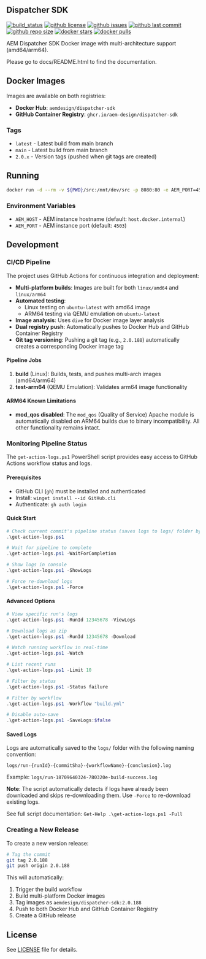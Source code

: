 ## Dispatcher SDK

[![build_status](https://github.com/aem-design/docker-dispatcher-sdk/workflows/build/badge.svg)](https://github.com/aem-design/docker-dispatcher-sdk/actions?query=workflow%3Abuild)
[![github license](https://img.shields.io/github/license/aem-design/docker-dispatcher-sdk)](https://github.com/aem-design/docker-dispatcher-sdk)
[![github issues](https://img.shields.io/github/issues/aem-design/docker-dispatcher-sdk)](https://github.com/aem-design/docker-dispatcher-sdk)
[![github last commit](https://img.shields.io/github/last-commit/aem-design/docker-dispatcher-sdk)](https://github.com/aem-design/docker-dispatcher-sdk)
[![github repo size](https://img.shields.io/github/repo-size/aem-design/docker-dispatcher-sdk)](https://github.com/aem-design/docker-dispatcher-sdk)
[![docker stars](https://img.shields.io/docker/stars/aemdesign/dispatcher-sdk)](https://hub.docker.com/r/aemdesign/dispatcher-sdk)
[![docker pulls](https://img.shields.io/docker/pulls/aemdesign/dispatcher-sdk)](https://hub.docker.com/r/aemdesign/dispatcher-sdk)

AEM Dispatcher SDK Docker image with multi-architecture support (amd64/arm64).

Please go to docs/README.html to find the documentation.

## Docker Images

Images are available on both registries:
- **Docker Hub**: `aemdesign/dispatcher-sdk`
- **GitHub Container Registry**: `ghcr.io/aem-design/dispatcher-sdk`

### Tags

- `latest` - Latest build from main branch
- `main` - Latest build from main branch
- `2.0.x` - Version tags (pushed when git tags are created)

## Running

```bash
docker run -d --rm -v ${PWD}/src:/mnt/dev/src -p 8080:80 -e AEM_PORT=4503 -e AEM_HOST=host.docker.internal aemdesign/dispatcher-sdk:latest
```

### Environment Variables

- `AEM_HOST` - AEM instance hostname (default: `host.docker.internal`)
- `AEM_PORT` - AEM instance port (default: `4503`)

## Development

### CI/CD Pipeline

The project uses GitHub Actions for continuous integration and deployment:

- **Multi-platform builds**: Images are built for both `linux/amd64` and `linux/arm64`
- **Automated testing**: 
  - Linux testing on `ubuntu-latest` with amd64 image
  - ARM64 testing via QEMU emulation on `ubuntu-latest`
- **Image analysis**: Uses `dive` for Docker image layer analysis
- **Dual registry push**: Automatically pushes to Docker Hub and GitHub Container Registry
- **Git tag versioning**: Pushing a git tag (e.g., `2.0.188`) automatically creates a corresponding Docker image tag

#### Pipeline Jobs

1. **build** (Linux): Builds, tests, and pushes multi-arch images (amd64/arm64)
2. **test-arm64** (QEMU Emulation): Validates arm64 image functionality

#### ARM64 Known Limitations

- **mod_qos disabled**: The `mod_qos` (Quality of Service) Apache module is automatically disabled on ARM64 builds due to binary incompatibility. All other functionality remains intact.

### Monitoring Pipeline Status

The `get-action-logs.ps1` PowerShell script provides easy access to GitHub Actions workflow status and logs.

#### Prerequisites

- GitHub CLI (`gh`) must be installed and authenticated
- Install: `winget install --id GitHub.cli`
- Authenticate: `gh auth login`

#### Quick Start

```powershell
# Check current commit's pipeline status (saves logs to logs/ folder by default)
.\get-action-logs.ps1

# Wait for pipeline to complete
.\get-action-logs.ps1 -WaitForCompletion

# Show logs in console
.\get-action-logs.ps1 -ShowLogs

# Force re-download logs
.\get-action-logs.ps1 -Force
```

#### Advanced Options

```powershell
# View specific run's logs
.\get-action-logs.ps1 -RunId 12345678 -ViewLogs

# Download logs as zip
.\get-action-logs.ps1 -RunId 12345678 -Download

# Watch running workflow in real-time
.\get-action-logs.ps1 -Watch

# List recent runs
.\get-action-logs.ps1 -Limit 10

# Filter by status
.\get-action-logs.ps1 -Status failure

# Filter by workflow
.\get-action-logs.ps1 -Workflow "build.yml"

# Disable auto-save
.\get-action-logs.ps1 -SaveLogs:$false
```

#### Saved Logs

Logs are automatically saved to the `logs/` folder with the following naming convention:

```
logs/run-{runId}-{commitSha}-{workflowName}-{conclusion}.log
```

Example: `logs/run-18709640324-780320e-build-success.log`

**Note**: The script automatically detects if logs have already been downloaded and skips re-downloading them. Use `-Force` to re-download existing logs.

See full script documentation: `Get-Help .\get-action-logs.ps1 -Full`

### Creating a New Release

To create a new version release:

```bash
# Tag the commit
git tag 2.0.188
git push origin 2.0.188
```

This will automatically:
1. Trigger the build workflow
2. Build multi-platform Docker images
3. Tag images as `aemdesign/dispatcher-sdk:2.0.188`
4. Push to both Docker Hub and GitHub Container Registry
5. Create a GitHub release

## License

See [LICENSE](LICENSE) file for details.

